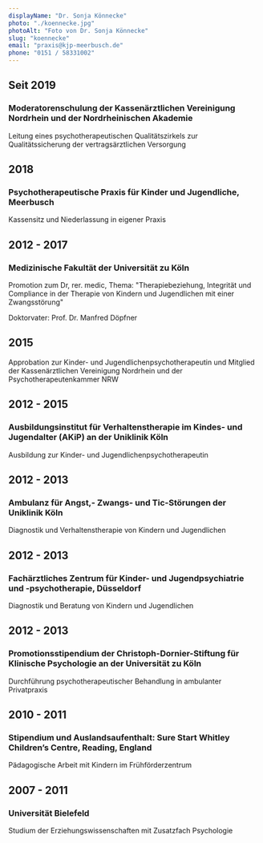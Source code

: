 ```yaml
---
displayName: "Dr. Sonja Könnecke"
photo: "./koennecke.jpg"
photoAlt: "Foto von Dr. Sonja Könnecke"
slug: "koennecke"
email: "praxis@kjp-meerbusch.de"
phone: "0151 / 58331002"
---
```


## Seit 2019

### Moderatorenschulung der Kassenärztlichen Vereinigung Nordrhein und der Nordrheinischen Akademie

Leitung eines psychotherapeutischen Qualitätszirkels zur Qualitätssicherung der vertragsärztlichen Versorgung

## 2018

### Psychotherapeutische Praxis für Kinder und Jugendliche, Meerbusch

Kassensitz und Niederlassung in eigener Praxis

## 2012 - 2017

### Medizinische Fakultät der Universität zu Köln

Promotion zum Dr, rer. medic, Thema: "Therapiebeziehung, Integrität und Compliance in der Therapie von Kindern und Jugendlichen mit einer Zwangsstörung"

Doktorvater: Prof. Dr. Manfred Döpfner

## 2015

Approbation zur Kinder- und Jugendlichenpsychotherapeutin und Mitglied der Kassenärztlichen Vereinigung Nordrhein und der Psychotherapeutenkammer NRW

## 2012 - 2015

### Ausbildungsinstitut für Verhaltenstherapie im Kindes- und Jugendalter (AKiP) an der Uniklinik Köln

Ausbildung zur Kinder- und Jugendlichenpsychotherapeutin

## 2012 - 2013

### Ambulanz für Angst,- Zwangs- und Tic-Störungen der Uniklinik Köln

Diagnostik und Verhaltenstherapie von Kindern und Jugendlichen

## 2012 - 2013

### Fachärztliches Zentrum für Kinder- und Jugendpsychiatrie und -psychotherapie, Düsseldorf

Diagnostik und Beratung von Kindern und Jugendlichen

## 2012 - 2013

### Promotionsstipendium der Christoph-Dornier-Stiftung für Klinische Psychologie an der Universität zu Köln

Durchführung psychotherapeutischer Behandlung in ambulanter Privatpraxis

## 2010 - 2011

### Stipendium und Auslandsaufenthalt: Sure Start Whitley Children’s Centre, Reading, England

Pädagogische Arbeit mit Kindern im Frühförderzentrum

## 2007 - 2011

### Universität Bielefeld

Studium der Erziehungswissenschaften mit Zusatzfach Psychologie
